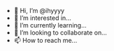 - 👋 Hi, I’m @ihyyyy
- 👀 I’m interested in...
- 🌱 I’m currently learning...
- 💞️ I’m looking to collaborate on... 
- 📫 How to reach me...


<!---
hiden info!
--->

